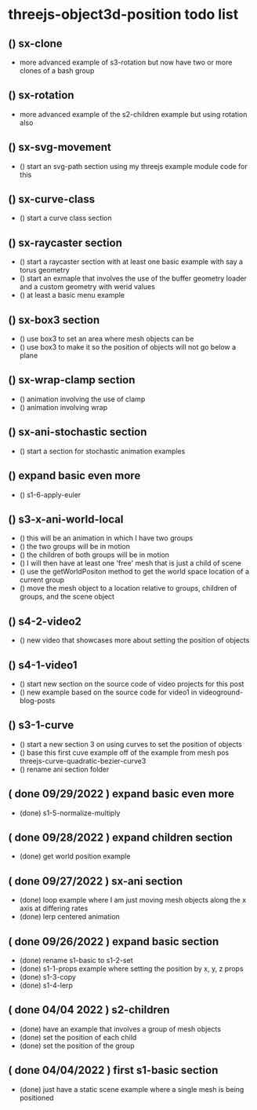 # threejs-object3d-position todo list

## () sx-clone
* more advanced example of s3-rotation but now have two or more clones of a bash group

## () sx-rotation
* more advanced example of the s2-children example but using rotation also

## () sx-svg-movement
* () start an svg-path section using my threejs example module code for this

## () sx-curve-class
* () start a curve class section

## () sx-raycaster section
* () start a raycaster section with at least one basic example with say a torus geometry
* () start an exmaple that involves the use of the buffer geometry loader and a custom geometry with werid values
* () at least a basic menu example

## () sx-box3 section
* () use box3 to set an area where mesh objects can be
* () use box3 to make it so the position of objects will not go below a plane

## () sx-wrap-clamp section
* () animation involving the use of clamp
* () animation involving wrap

## () sx-ani-stochastic section
* () start a section for stochastic animation examples

## () expand basic even more
* () s1-6-apply-euler

## () s3-x-ani-world-local
* () this will be an animation in which I have two groups
* () the two groups will be in motion
* () the children of both groups will be in motion
* () I will then have at least one 'free' mesh that is just a child of scene
* () use the getWorldPositon method to get the world space location of a current group
* () move the mesh object to a location relative to groups, children of groups, and the scene object

## () s4-2-video2
* () new video that showcases more about setting the position of objects

## () s4-1-video1
* () start new section on the source code of video projects for this post
* () new example based on the source code for video1 in videoground-blog-posts

## () s3-1-curve
* () start a new section 3 on using curves to set the position of objects
* () base this first cuve example off of the example from mesh pos threejs-curve-quadratic-bezier-curve3
* () rename ani section folder

## ( done 09/29/2022 ) expand basic even more 
* (done) s1-5-normalize-multiply

## ( done 09/28/2022 ) expand children section
* (done) get world position example

## ( done 09/27/2022 ) sx-ani section
* (done) loop example where I am just moving mesh objects along the x axis at differing rates
* (done) lerp centered animation

## ( done 09/26/2022 ) expand basic section
* (done) rename s1-basic to s1-2-set
* (done) s1-1-props example where setting the position by x, y, z props
* (done) s1-3-copy
* (done) s1-4-lerp

## ( done 04/04 2022 ) s2-children
* (done) have an example that involves a group of mesh objects
* (done) set the position of each child
* (done) set the position of the group

## ( done 04/04/2022 ) first s1-basic section
* (done) just have a static scene example where a single mesh is being positioned
